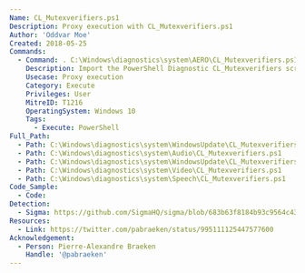 ```yaml
---
Name: CL_Mutexverifiers.ps1
Description: Proxy execution with CL_Mutexverifiers.ps1
Author: 'Oddvar Moe'
Created: 2018-05-25
Commands:
  - Command: . C:\Windows\diagnostics\system\AERO\CL_Mutexverifiers.ps1   \nrunAfterCancelProcess calc.ps1
    Description: Import the PowerShell Diagnostic CL_Mutexverifiers script and call runAfterCancelProcess to launch an executable.
    Usecase: Proxy execution
    Category: Execute
    Privileges: User
    MitreID: T1216
    OperatingSystem: Windows 10
    Tags:
      - Execute: PowerShell
Full_Path:
  - Path: C:\Windows\diagnostics\system\WindowsUpdate\CL_Mutexverifiers.ps1
  - Path: C:\Windows\diagnostics\system\Audio\CL_Mutexverifiers.ps1
  - Path: C:\Windows\diagnostics\system\WindowsUpdate\CL_Mutexverifiers.ps1
  - Path: C:\Windows\diagnostics\system\Video\CL_Mutexverifiers.ps1
  - Path: C:\Windows\diagnostics\system\Speech\CL_Mutexverifiers.ps1
Code_Sample:
  - Code:
Detection:
  - Sigma: https://github.com/SigmaHQ/sigma/blob/683b63f8184b93c9564c4310d10c571cbe367e1e/rules/windows/process_creation/proc_creation_win_lolbin_cl_mutexverifiers.yml
Resources:
  - Link: https://twitter.com/pabraeken/status/995111125447577600
Acknowledgement:
  - Person: Pierre-Alexandre Braeken
    Handle: '@pabraeken'
---
```

